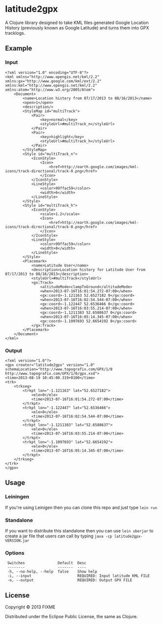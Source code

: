 # latitude2gpx

A Clojure library designed to take KML files generated Google Location History (previously known as Google Latitude) and turns them into GPX tracklogs.

## Example

### Input

    <?xml version="1.0" encoding="UTF-8"?>
    <kml xmlns="http://www.opengis.net/kml/2.2" xmlns:gx="http://www.google.com/kml/ext/2.2" xmlns:kml="http://www.opengis.net/kml/2.2" xmlns:atom="http://www.w3.org/2005/Atom">
        <Document>
            <name>Location history from 07/17/2013 to 08/16/2013</name>
            <open>1</open>
            <description/>
            <StyleMap id="multiTrack">
                <Pair>
                    <key>normal</key>
                    <styleUrl>#multiTrack_n</styleUrl>
                </Pair>
                <Pair>
                    <key>highlight</key>
                    <styleUrl>#multiTrack_h</styleUrl>
                </Pair>
            </StyleMap>
            <Style id="multiTrack_n">
                <IconStyle>
                    <Icon>
                        <href>http://earth.google.com/images/kml-icons/track-directional/track-0.png</href>
                    </Icon>
                </IconStyle>
                <LineStyle>
                    <color>99ffac59</color>
                    <width>6</width>
                </LineStyle>
            </Style>
            <Style id="multiTrack_h">
                <IconStyle>
                    <scale>1.2</scale>
                    <Icon>
                        <href>http://earth.google.com/images/kml-icons/track-directional/track-0.png</href>
                    </Icon>
                </IconStyle>
                <LineStyle>
                    <color>99ffac59</color>
                    <width>8</width>
                </LineStyle>
            </Style>
            <Placemark>
                <name>Latitude User</name>
                <description>Location history for Latitude User from 07/17/2013 to 08/16/2013</description>
                <styleUrl>#multiTrack</styleUrl>
                <gx:Track>
                    <altitudeMode>clampToGround</altitudeMode>
                    <when>2013-07-16T16:01:54.272-07:00</when>
                    <gx:coord>-1.121163 52.6527182 0</gx:coord>
                    <when>2013-07-16T16:02:54.544-07:00</when>
                    <gx:coord>-1.122447 52.6536466 0</gx:coord>
                    <when>2013-07-16T16:03:55.214-07:00</when>
                    <gx:coord>-1.1211383 52.6588637 0</gx:coord>
                    <when>2013-07-16T16:05:14.345-07:00</when>
                    <gx:coord>-1.1097693 52.6654192 0</gx:coord>
                </gx:Track>
            </Placemark>
        </Document>
    </kml>

### Output

    <?xml version="1.0"?>
    <gpx creator="latitude2gpx" version="1.0" schemaLocation="http://www.topografix.com/GPX/1/0 http://www.topografix.com/GPX/1/0/gpx.xsd">
    <time>2013-08-19 10:45:00.319+0100</time>
    <trk>
        <trkseg>
            <trkpt lon="-1.121163" lat="52.6527182">
                <ele>0</ele>
                <time>2013-07-16T16:01:54.272-07:00</time>
            </trkpt>
            <trkpt lon="-1.122447" lat="52.6536466">
                <ele>0</ele>
                <time>2013-07-16T16:02:54.544-07:00</time>
            </trkpt>
            <trkpt lon="-1.1211383" lat="52.6588637">
                <ele>0</ele>
                <time>2013-07-16T16:03:55.214-07:00</time>
            </trkpt>
            <trkpt lon="-1.1097693" lat="52.6654192">
                <ele>0</ele>
                <time>2013-07-16T16:05:14.345-07:00</time>
            </trkpt>
        </trkseg>
    </trk>
    </gpx>

## Usage

### Leiningen

If you're using Leinigen then you can clone this repo and just type 
`lein run`

### Standalone
If you want to distribute this standalone then you can use `lein uberjar` to
create a jar file that users can call by typing `java -cp latitude2gpx-VERSION.jar`

### Options


     Switches               Default  Desc                              
     --------               -------  ----                              
     -h, --no-help, --help  false    Show help                         
     -i, --input                     REQUIRED: Input latitude KML FILE 
     -o, --output                    REQUIRED: Output GPX FILE    

## License

Copyright © 2013 FIXME

Distributed under the Eclipse Public License, the same as Clojure.
